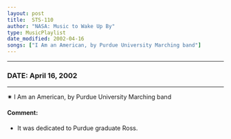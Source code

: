 ```yaml
---
layout: post
title:  STS-110
author: "NASA: Music to Wake Up By"
type: MusicPlaylist
date_modified: 2002-04-16
songs: ["I Am an American, by Purdue University Marching band"]
---
```


----
### DATE: April 16, 2002
----
✷ I Am an American, by Purdue University Marching band

#### Comment:
* It was dedicated to Purdue graduate Ross.



<br/>
<center>
	<a target="_blank"
	   href="https://twitter.com/intent/tweet?hashtags=Space,NASA,Playlist,NASAWakeupCalls,SpaceProgram&text={{ page.author}}, '{{ page.songs.first }}' {{ page.title }}, {{ page.date | date: '%B %d, %Y' }}. {{ site.url }}{{ page.url }} @nasawakeupcalls">
	   <i class="fab fa-twitter" alt="Tweet this page" style="font-size: 1.3em;"></i>
	</a>
	&nbsp; 	<i class="fas fa-user-astronaut" style="font-size: 1.5em;"></i> &nbsp;
    <a type="amzn" search="'I Am an American, by Purdue University Marching band'" category="popular music">
        <i class="fab fa-amazon" style="font-size: 1.3em;"></i>
    </a>
</center>
